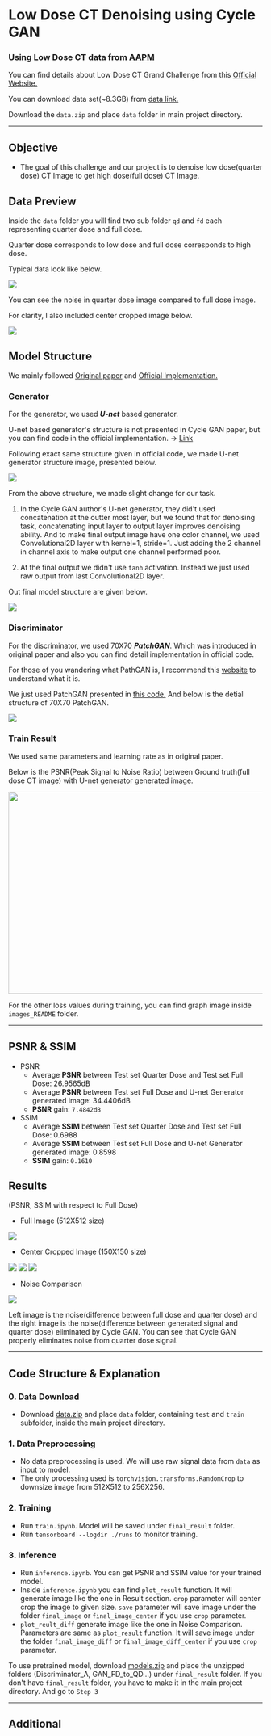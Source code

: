 # Low Dose CT Denoising using Cycle GAN
### Using Low Dose CT data from [AAPM](https://www.aapm.org/)

You can find details about Low Dose CT Grand Challenge from this [Official Website.](https://www.aapm.org/grandchallenge/lowdosect/#trainingData)

You can download data set(~8.3GB) from [data link.](https://drive.google.com/drive/folders/1pC7Coiu3bcPAy2Kno7b6jdyLzcs-G1Gz?usp=sharing)

Download the ```data.zip``` and place ```data``` folder in main project directory.

- - -

## Objective
- The goal of this challenge and our project is to denoise low dose(quarter dose) CT Image to get high dose(full dose) CT Image.

## Data Preview
Inside the ```data``` folder you will find two sub folder ```qd``` and ```fd``` each representing quarter dose and full dose.

Quarter dose corresponds to low dose and full dose corresponds to high dose.

Typical data look like below.

<img src="./images_README/full_image.png">

You can see the noise in quarter dose image compared to full dose image. 

For clarity, I also included center cropped image below.

<img src="./images_README/crop_image.png">

## Model Structure

We mainly followed [Original paper](https://arxiv.org/abs/1703.10593?amp=1) and [Official Implementation.](https://github.com/junyanz/pytorch-CycleGAN-and-pix2pix)

### Generator

For the generator, we used ***U-net*** based generator. 

U-net based generator's structure is not presented in Cycle GAN paper, but you can find code in the official implementation. -> [Link](https://github.com/junyanz/pytorch-CycleGAN-and-pix2pix/blob/9bcef69d5b39385d18afad3d5a839a02ae0b43e7/models/networks.py#L436)

Following exact same structure given in official code, we made U-net generator structure image, presented below.

<img src="./images_README/Cycle GAN Generator.png">

From the above structure, we made slight change for our task.

1. In the Cycle GAN author's U-net generator, they did't used concatenation at the outter most layer, but we found that for denoising task, concatenating input layer to output layer improves denoising ability. And to make final output image have one color channel, we used Convolutional2D layer with kernel=1, stride=1. Just adding the 2 channel in channel axis to make output one channel performed poor.

2. At the final output we didn't use ```tanh``` activation. Instead we just used raw output from last Convolutional2D layer.

Out final model structure are given below.


<img src="./images_README/Cycle GAN Generator_my_version.png">

### Discriminator

For the discriminator, we used 70X70 ***PatchGAN***. Which was introduced in original paper and also you can find detail implementation in official code.

For those of you wandering what PathGAN is, I recommend this [website](https://sahiltinky94.medium.com/understanding-patchgan-9f3c8380c207) to understand what it is.

We just used PatchGAN presented in [this code.](https://github.com/junyanz/pytorch-CycleGAN-and-pix2pix/blob/9bcef69d5b39385d18afad3d5a839a02ae0b43e7/models/networks.py#L538) And below is the detial structure of 70X70 PatchGAN.

<img src="./images_README/Cycle GAN Discriminator.png">

### Train Result

We used same parameters and learning rate as in original paper. 

Below is the PSNR(Peak Signal to Noise Ratio) between Ground truth(full dose CT image) with U-net generator generated image.

<img src="./images_README/PSNR.png" width="800" height="400">

For the other loss values during training, you can find graph image inside ```images_README``` folder.

- - -

## PSNR & SSIM

- PSNR
  - Average **PSNR** between Test set Quarter Dose and Test set Full Dose: 26.9565dB
  - Average **PSNR** between Test set Full Dose and U-net Generator generated image: 34.4406dB
  - **PSNR** gain: ```7.4842dB```
- SSIM
  - Average **SSIM** between Test set Quarter Dose and Test set Full Dose: 0.6988
  - Average **SSIM** between Test set Full Dose and U-net Generator generated image: 0.8598
  - **SSIM** gain: ```0.1610```
  
 ## Results
 (PSNR, SSIM with respect to Full Dose)
 
 - Full Image (512X512 size)
 
 <img src="./images_README/0216.png">
 
 - Center Cropped Image (150X150 size)
 
<img src="./images_README/0041.png">
<img src="./images_README/0059.png">
<img src="./images_README/0352.png">

- Noise Comparison

<img src="./images_README/0052.png">

Left image is the noise(difference between full dose and quarter dose) and the right image is the noise(difference between generated signal and quarter dose) eliminated by Cycle GAN. You can see that Cycle GAN properly eliminates noise from quarter dose signal.

- - -

## Code Structure & Explanation

### 0. Data Download
- Download [data.zip](https://drive.google.com/drive/folders/1pC7Coiu3bcPAy2Kno7b6jdyLzcs-G1Gz?usp=sharing) and place ```data``` folder, containing ```test``` and ```train``` subfolder, inside the main project directory.
### 1. Data Preprocessing
- No data preprocessing is used. We will use raw signal data from ```data``` as input to model.
- The only processing used is ```torchvision.transforms.RandomCrop``` to downsize image from 512X512 to 256X256.
### 2. Training
- Run ```train.ipynb```. Model will be saved under ```final_result``` folder.
- Run ```tensorboard --logdir ./runs``` to monitor training.
### 3. Inference
- Run ```inference.ipynb```. You can get PSNR and SSIM value for your trained model.
- Inside ```inference.ipynb``` you can find ```plot_result``` function. It will generate image like the one in Result section. ```crop``` parameter will center crop the image to given size. ```save``` parameter will save image under the folder ```final_image``` or ```final_image_center``` if you use ```crop``` parameter.
- ```plot_reult_diff``` generate image like the one in Noise Comparison. Parameters are same as ```plot_result``` function. It will save image under the folder ```final_image_diff``` or ```final_image_diff_center``` if you use ```crop``` parameter.

To use pretrained model, download [models.zip](https://drive.google.com/drive/folders/1pC7Coiu3bcPAy2Kno7b6jdyLzcs-G1Gz?usp=sharing) and place the unzipped folders (Discriminator_A, GAN_FD_to_QD...) under ```final_result``` folder. If you don't have ```final_result``` folder, you have to make it in the main project directory. And go to ```Step 3```

- - -

## Additional
